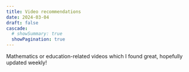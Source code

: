 ```yaml
---
title: Video recommendations
date: 2024-03-04
draft: false
cascade:
  # showSummary: true
  showPagination: true
---
```


Mathematics or education-related videos which I found great, hopefully updated weekly!
